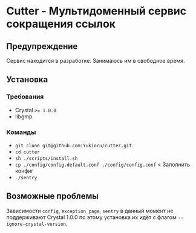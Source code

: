 # Cutter - Мультидоменный сервис сокращения ссылок

## Предупреждение
Сервис находится в разработке. Занимаюсь им в свободное время.

## Установка
### Требования
- Crystal `>= 1.0.0`
- libgmp

### Команды
- `git clone git@github.com:Yukioru/cutter.git`
- `cd cutter`
- `sh ./scripts/install.sh`
- `cp ./config/config.default.conf ./config/config.conf` < Заполнить конфиг
- `./sentry`

## Возможные проблемы
Зависимости `config`, `exception_page`, `sentry` в данный момент не поддерживают Crystal 1.0.0 по этому установка их идёт с флагом `--ignore-crystal-version`.
